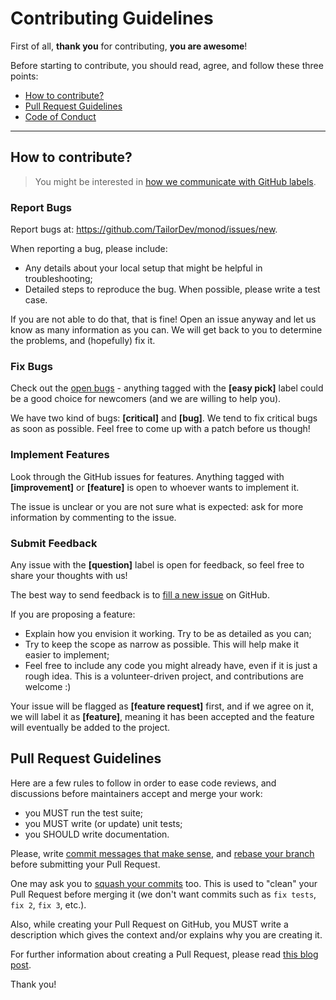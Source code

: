 Contributing Guidelines
=======================

First of all, **thank you** for contributing, **you are awesome**!

Before starting to contribute, you should read, agree, and follow these three
points:

* [How to contribute?](#how-to-contribute)
* [Pull Request Guidelines](#pull-request-guidelines)
* [Code of Conduct](CODE_OF_CONDUCT.md)

---

## How to contribute?

> You might be interested in [how we communicate with GitHub
> labels](https://tailordev.fr/blog/2016/09/27/communication-with-github-issues-1/).

### Report Bugs

Report bugs at: https://github.com/TailorDev/monod/issues/new.

When reporting a bug, please include:

* Any details about your local setup that might be helpful in troubleshooting;
* Detailed steps to reproduce the bug. When possible, please write a test case.

If you are not able to do that, that is fine! Open an issue anyway and let us
know as many information as you can. We will get back to you to determine the
problems, and (hopefully) fix it.

### Fix Bugs

Check out the [open bugs](https://github.com/TailorDev/monod/issues) - anything
tagged with the **[easy pick]** label could be a good choice for newcomers (and
we are willing to help you).

We have two kind of bugs: **[critical]** and **[bug]**. We tend to fix critical
bugs as soon as possible. Feel free to come up with a patch before us though!

### Implement Features

Look through the GitHub issues for features. Anything tagged with
**[improvement]** or **[feature]** is open to whoever wants to implement it.

The issue is unclear or you are not sure what is expected: ask for more
information by commenting to the issue.

### Submit Feedback

Any issue with the **[question]** label is open for feedback, so feel free to
share your thoughts with us!

The best way to send feedback is to [fill a new
issue](https://github.com/TailorDev/monod/issues/new) on GitHub.

If you are proposing a feature:

* Explain how you envision it working. Try to be as detailed as you can;
* Try to keep the scope as narrow as possible. This will help make it easier to
  implement;
* Feel free to include any code you might already have, even if it is
  just a rough idea. This is a volunteer-driven project, and contributions are
  welcome :)

Your issue will be flagged as **[feature request]** first, and if we agree on
it, we will label it as **[feature]**, meaning it has been accepted and the
feature will eventually be added to the project.

## Pull Request Guidelines

Here are a few rules to follow in order to ease code reviews, and discussions
before maintainers accept and merge your work:

* you MUST run the test suite;
* you MUST write (or update) unit tests;
* you SHOULD write documentation.

Please, write [commit messages that make
sense](http://tbaggery.com/2008/04/19/a-note-about-git-commit-messages.html),
and [rebase your branch](http://git-scm.com/book/en/Git-Branching-Rebasing)
before submitting your Pull Request.

One may ask you to [squash your
commits](http://gitready.com/advanced/2009/02/10/squashing-commits-with-rebase.html)
too. This is used to "clean" your Pull Request before merging it (we don't want
commits such as `fix tests`, `fix 2`, `fix 3`, etc.).

Also, while creating your Pull Request on GitHub, you MUST write a description
which gives the context and/or explains why you are creating it.

For further information about creating a Pull Request, please read [this blog
post](http://williamdurand.fr/2013/11/20/on-creating-pull-requests/).

Thank you!
